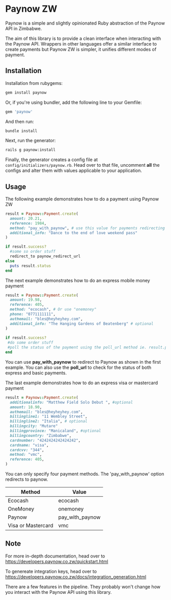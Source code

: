 # Paynow ZW
Paynow is a simple and slightly opinionated Ruby abstraction of the Paynow API in Zimbabwe. 

The aim of this library is to provide a clean interface when interacting with the Paynow API. Wrappers in other languages offer a similar interface to create payments but Paynow ZW is simpler, it unifies different modes of payment.

## Installation ##

Installation from rubygems:

```bash
gem install paynow
```

Or, if you're using bundler, add the following line to your Gemfile:

```bash
gem 'paynow'
```

And then run:

```bash
bundle install
```

Next, run the generator:

```bash
rails g paynow:install
```

Finally, the generator creates a config file at `config/initializers/paynow.rb`. Head over to that file, uncomment **all** the configs and alter them with values applicable to your application.

## Usage ##

The following example demonstrates how to do a payment using Paynow ZW 

```ruby
result = Paynow::Payment.create(
  amount: 20.21,
  reference: 1984,
  method: "pay_with_paynow", # use this value for payments redirecting to paynow
  additional_info: "Dance to the end of love weekend pass"
)

if result.success?
  #some so order stuff
  redirect_to paynow_redirect_url
else
  puts result.status
end
```

The next example demonstrates how to do an express mobile money payment 

```ruby
result = Paynow::Payment.create(
  amount: 19.98,
  reference: 405,
  method: "ecocash", # Or use "onemoney"
  phone: "0771111111",
  authemail: "bles@heyheyhey.com",
  additional_info: "The Hanging Gardens of Beatenberg" # optional
)
                    
if result.success?
 #do some order stuff
 #poll the status of the payment using the poll_url method ie. result.poll_url
end
```
You can use **pay_with_paynow** to redirect to Paynow as shown in the first example. You can also use the **poll_url** to check for the status of both express and basic payments.

The last example demonstrates how to do an express visa or mastercard payment
```ruby
result = Paynow::Payment.create(
  additionalinfo: "Matthew Field Solo Debut ", #optional
  amount: 18.90,
  authemail: "bles@heyheyhey.com", 
  billingline1: "11 Wembley Street",
  billingline2: "Italia", # optional
  billingcity: "Mutare"
  billingprovince: "Manicaland", #optional
  billingcountry: "Zimbabwe",
  cardnumber: "4242424242424242",
  cardname: "visa",
  cardcvv: "344",
  method: "vmc",
  reference: 405,
)
```

You can only specify four payment methods. The 'pay_with_paynow' option redirects to paynow. 

Method        | Value  
----------------- | -----------------
Ecocash | ecocash
OneMoney | onemoney
Paynow | pay_with_paynow
Visa or Mastercard | vmc

## Note ##
For more in-depth documentation, head over to https://developers.paynow.co.zw/quickstart.html

To genereate integration keys, head over to https://developers.paynow.co.zw/docs/integration_generation.html

There are a few features in the pipeline. They probably won't change how you interact with the Paynow API using this library.

 